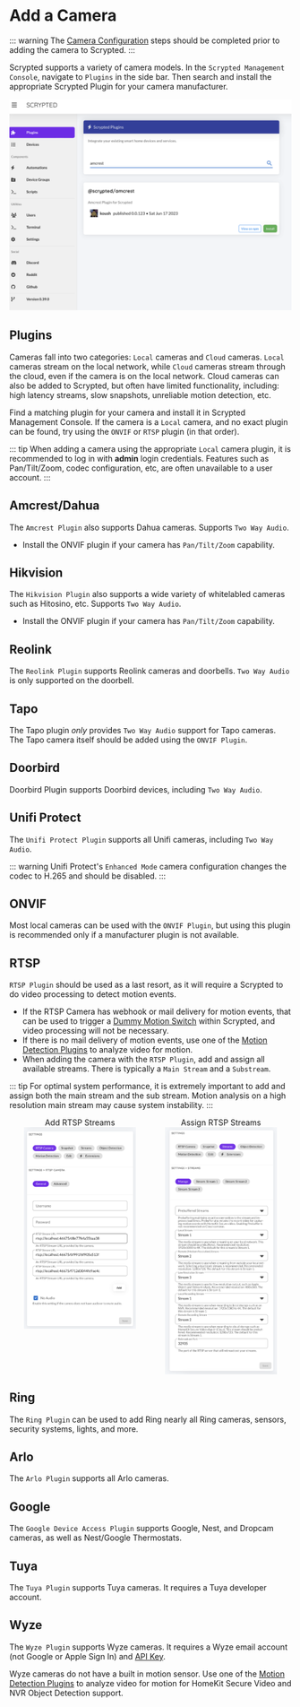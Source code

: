 <script setup lang="ts"> 
import { onMounted } from 'vue';
import mediumZoom from 'medium-zoom';

onMounted(() => {
  mediumZoom('[data-zoomable]', { background: 'var(--vp-c-bg)' });
});

</script>

<style>
.medium-zoom-overlay {
  z-index: 20;
}

.medium-zoom-image {
  z-index: 21;
}
</style>


# Add a Camera

::: warning
The [Camera Configuration](/camera-preparation) steps should be completed prior to adding the camera to Scrypted.
:::


Scrypted supports a variety of camera models. In the `Scrypted Management Console`, navigate to `Plugins` in the side bar. Then search and install the appropriate Scrypted Plugin for your camera manufacturer.

![image](/img/install-plugin.png)

## Plugins

Cameras fall into two categories: `Local` cameras and `Cloud` cameras. `Local` cameras stream on the local network, while `Cloud` cameras stream through the cloud, even if the camera is on the local network.  Cloud cameras can also be added to Scrypted, but often have limited functionality, including: high latency streams, slow snapshots, unreliable motion detection, etc.

Find a matching plugin for your camera and install it in Scrypted Management Console. If the camera is a `Local` camera, and no exact plugin can be found, try using the `ONVIF` or `RTSP` plugin (in that order).

::: tip
When adding a camera using the appropriate `Local` camera plugin, it is recommended to log in with **admin** login credentials. Features such as Pan/Tilt/Zoom, codec configuration, etc, are often unavailable to a user account.
:::

## Amcrest/Dahua

The `Amcrest Plugin` also supports Dahua cameras. Supports `Two Way Audio`.
* Install the ONVIF plugin if your camera has `Pan/Tilt/Zoom` capability.

## Hikvision

The `Hikvision Plugin` also supports a wide variety of whitelabled cameras such as Hitosino, etc. Supports `Two Way Audio`.
* Install the ONVIF plugin if your camera has `Pan/Tilt/Zoom` capability.

## Reolink

The `Reolink Plugin` supports Reolink cameras and doorbells. `Two Way Audio` is only supported on the doorbell.

## Tapo

The Tapo plugin *only* provides `Two Way Audio` support for Tapo cameras. The Tapo camera itself should be added using the `ONVIF Plugin`.

## Doorbird

Doorbird Plugin supports Doorbird devices, including `Two Way Audio`.

## Unifi Protect

The `Unifi Protect Plugin` supports all Unifi cameras, including `Two Way Audio`.

::: warning
Unifi Protect's `Enhanced Mode` camera configuration changes the codec to H.265 and should be disabled.
:::

## ONVIF

Most local cameras can be used with the `ONVIF Plugin`, but using this plugin is recommended only if a manufacturer plugin is not available.

## RTSP

`RTSP Plugin` should be used as a last resort, as it will require a Scrypted to do video processing to detect motion events.

* If the RTSP Camera has webhook or mail delivery for motion events, that can be used to trigger a [Dummy Motion Switch](/detection/dummy-detection) within Scrypted, and video processing will not be necessary.
* If there is no mail delivery of motion events, use one of the [Motion Detection Plugins](/detection/motion-detection) to analyze video for motion.
* When adding the camera with the `RTSP Plugin`, add and assign all available streams. There is typically a `Main Stream` and a `Substream`.

::: tip
For optimal system performance, it is extremely important to add and assign both the main stream and the sub stream. Motion analysis on a high resolution main stream may cause system instability.
:::


<div style="width: 100%; display: flex; flex-direction: row;">

<div style="display: flex; flex-direction: column; align-items: center; flex: 1;">
Add RTSP Streams
<img src="/img/add-streams.png" width="200" data-zoomable="true" >
</div>


<div style="display: flex; flex-direction: column; align-items: center; flex: 1;">
Assign RTSP Streams
<img src="/img/assign-streams.png" width="200" data-zoomable="true">
</div>

</div>

## Ring

The `Ring Plugin` can be used to add Ring nearly all Ring cameras, sensors, security systems, lights, and more.

## Arlo

The `Arlo Plugin` supports all Arlo cameras.

## Google

The `Google Device Access Plugin` supports Google, Nest, and Dropcam cameras, as well as Nest/Google Thermostats.

## Tuya

The `Tuya Plugin` supports Tuya cameras. It requires a Tuya developer account.

## Wyze

The `Wyze Plugin` supports Wyze cameras. It requires a Wyze email account (not Google or Apple Sign In) and [API Key](https://developer-api-console.wyze.com/#/apikey/view).

Wyze cameras do not have a built in motion sensor. Use one of the [Motion Detection Plugins](/detection/motion-detection) to analyze video for motion for HomeKit Secure Video and NVR Object Detection support.


